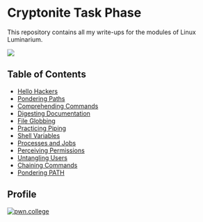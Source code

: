 # Cryptonite Task Phase

This repository contains all my write-ups for the modules of Linux Luminarium.


![](https://i.imgur.com/QevQHmx.png)

## Table of Contents
- [Hello Hackers](./Linux_Luminarium/Hello_Hackers.md)
- [Pondering Paths](./Linux_Luminarium/Pondering_Paths.md)
- [Comprehending Commands](./Linux_Luminarium/Comprehending_Commands.md)
- [Digesting Documentation](./Linux_Luminarium/Digesting_Documentation.md)
- [File Globbing](./Linux_Luminarium/File_Globbing.md)
- [Practicing Piping](./Linux_Luminarium/Practicing_Piping.md)
- [Shell Variables](./Linux_Luminarium/Shell_Variables.md)
- [Processes and Jobs](./Linux_Luminarium/Processes_and_Jobs.md)
- [Perceiving Permissions](./Linux_Luminarium/Perceiving_Permissions.md)
- [Untangling Users](./Linux_Luminarium/Untangling_Users.md)
- [Chaining Commands](./Linux_Luminarium/Chaining_Commands.md)
- [Pondering PATH](./Linux_Luminarium/Pondering_PATH.md)

## Profile 


<p><a href="https://pwn.college/hacker/74645" target="_blank"><img src="https://imgur.com/e0Sm4SG.png" alt="pwn.college" style="height: auto !important;width: auto !important;" ></a></p>